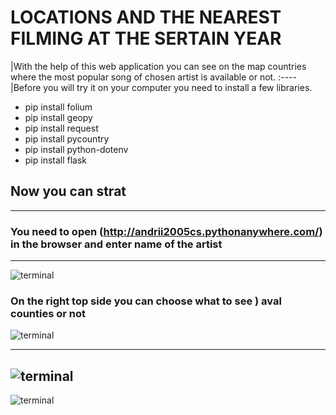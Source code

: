 # LOCATIONS AND THE NEAREST FILMING AT THE SERTAIN YEAR
|With the help of this web application you can see on the map countries where the most popular song of chosen artist is available or not.
:----
|Before you will try it on your computer you need to install a few libraries.
 - pip install folium
 - pip install geopy
 - pip install request
 - pip install pycountry
 - pip install python-dotenv
 - pip install flask

## Now you can strat 
----
### You need to open (http://andrii2005cs.pythonanywhere.com/) in the browser and enter name of the artist
---
![terminal](https://user-images.githubusercontent.com/124767162/221989445-b369e874-435b-4cb3-b1bf-f4e586e86aec.png)

### On the right top side you can choose what to see ) aval counties or not 
![terminal](https://user-images.githubusercontent.com/124767162/221989062-4006c132-e06d-4b4f-b654-e57968d5beed.png)

---
![terminal](https://user-images.githubusercontent.com/124767162/221989618-fd1f05ba-c1ff-41b5-97ee-12e4649b3cdb.png)
---

![terminal](https://user-images.githubusercontent.com/124767162/221989940-04f34f45-c1f2-4d10-be02-77ec6c9685ca.png)

